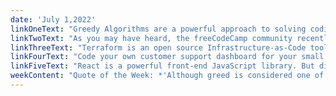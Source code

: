 ```yaml
---
date: 'July 1,2022'
linkOneText: "Greedy Algorithms are a powerful approach to solving coding challenges. These work by always choosing the “locally optimal” solution at each stage of problem solving — regardless of the long-term consequences. For example, let's say I'm hiking in the mountains, and my goal is to reach as high an elevation as possible. I take the quick-and-dirty Greedy Algorithm approach of always hiking upward — never downward. At some point I will reach a local maximum — the highest point I can reach. And from that hill I will probably look over and see much taller mountains that I could have reached if I used a different algorithmic approach, such as Divide & Conquer or Dynamic Programming. This course will teach you how to code Greedy Algorithms in Python, and when to best make use of them. (2 hour YouTube course): https://www.freecodecamp.org/news/learn-greedy-algorithms/"
linkTwoText: "As you may have heard, the freeCodeCamp community recently redesigned our entire Responsive Web Design certification. It now contains 1,000+ additional coding challenges. And Jessica just published this step-by-step strategy guide. You can reference this while you blaze through the first project, where you'll code your own cat photo app. (30 minute read): https://www.freecodecamp.org/news/freecodecamp-responsive-web-design-study-guide/"
linkThreeText: "Terraform is an open source Infrastructure-as-Code tool. It helps you write code that will spin up cloud servers and other cloud services. This saves you the hassle of manually configuring them each time you want to deploy. This course will teach you how to use Terraform and Azure to build your own development environment. You'll learn about subnets, security groups, and The Provisioner — and no, that is not a WWE villain. (2 hour YouTube course): https://www.freecodecamp.org/news/learn-terraform-and-azure-by-building-a-dev-environment/"
linkFourText: "Code your own customer support dashboard for your small business or startup. This course is taught by freeCodeCamp instructor Ania Kubów. She'll show you how to use the Discord API, SMTP email APIs, MongoDB, and Appsmith to build this in the cloud. (2 hour YouTube course): https://www.freecodecamp.org/news/build-a-low-code-dashboard-for-your-startup/"
linkFiveText: "React is a powerful front-end JavaScript library. But did you know you can also use it to code your own command line applications? This tutorial will show you how to build your own CLI app that runs in your terminal. You'll learn how to use React along with the popular Ink library. (20 minute read): https://www.freecodecamp.org/news/react-js-ink-cli-tutorial/"
weekContent: "Quote of the Week: *'Although greed is considered one of the seven deadly sins, it turns out that greedy algorithms often perform quite well.'* — Stuart Russell, Computer Scientist and co-author of the popular book *'Artificial Intelligence: A Modern Approach'*"
---
```

